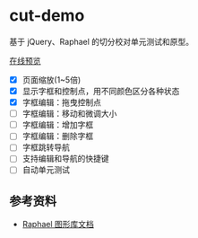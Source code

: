 # cut-demo

基于 jQuery、Raphael 的切分校对单元测试和原型。

[在线预览](http://ggbstudy.top/cut/)

- [x] 页面缩放(1~5倍)
- [x] 显示字框和控制点，用不同颜色区分各种状态
- [x] 字框编辑：拖曳控制点
- [ ] 字框编辑：移动和微调大小
- [ ] 字框编辑：增加字框
- [ ] 字框编辑：删除字框
- [ ] 字框跳转导航
- [ ] 支持编辑和导航的快捷键
- [ ] 自动单元测试

## 参考资料

- [Raphael 图形库文档](http://dmitrybaranovskiy.github.io/raphael/reference.html)

